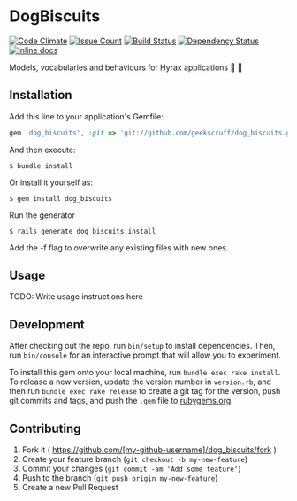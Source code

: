 # DogBiscuits

[![Code Climate](https://codeclimate.com/github/geekscruff/dog_biscuits/badges/gpa.svg)](https://codeclimate.com/github/geekscruff/dog_biscuits)
[![Issue Count](https://codeclimate.com/github/geekscruff/dog_biscuits/badges/issue_count.svg)](https://codeclimate.com/github/geekscruff/dog_biscuits)
[![Build Status](https://travis-ci.org/geekscruff/dog_biscuits.svg?branch=cleanup)](https://travis-ci.org/geekscruff/dog_biscuits)
[![Dependency Status](https://gemnasium.com/badges/github.com/geekscruff/dog_biscuits.svg)](https://gemnasium.com/github.com/geekscruff/dog_biscuits)
[![Inline docs](http://inch-ci.org/github/geekscruff/dog_biscuits.svg?branch=master)](http://inch-ci.org/github/geekscruff/dog_biscuits)

Models, vocabularies and behaviours for Hyrax applications :dog: :cookie:


## Installation

Add this line to your application's Gemfile:

```ruby
gem 'dog_biscuits', :git => 'git://github.com/geekscruff/dog_biscuits.git'
```

And then execute:

    $ bundle install

Or install it yourself as:

    $ gem install dog_biscuits

Run the generator

    $ rails generate dog_biscuits:install

Add the -f flag to overwrite any existing files with new ones.

## Usage

TODO: Write usage instructions here

## Development

After checking out the repo, run `bin/setup` to install dependencies. Then, run `bin/console` for an interactive prompt that will allow you to experiment.

To install this gem onto your local machine, run `bundle exec rake install`. To release a new version, update the version number in `version.rb`, and then run `bundle exec rake release` to create a git tag for the version, push git commits and tags, and push the `.gem` file to [rubygems.org](https://rubygems.org).

## Contributing

1. Fork it ( https://github.com/[my-github-username]/dog_biscuits/fork )
2. Create your feature branch (`git checkout -b my-new-feature`)
3. Commit your changes (`git commit -am 'Add some feature'`)
4. Push to the branch (`git push origin my-new-feature`)
5. Create a new Pull Request
